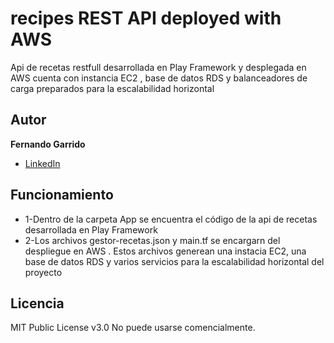# recipes REST API deployed with AWS
 Api de recetas restfull desarrollada en Play Framework y desplegada en AWS cuenta con instancia EC2 , base de datos RDS y balanceadores de carga preparados para la escalabilidad horizontal

## Autor 
**Fernando Garrido**
 * [LinkedIn](www.linkedin.com/in/fernando-garrido-fidalgo)
 

## Funcionamiento
- 1-Dentro de la carpeta App se encuentra el código de la api de recetas desarrollada en Play Framework
- 2-Los archivos gestor-recetas.json y main.tf se encargarn del despliegue en AWS . Estos archivos generean una instacia EC2, una base de datos RDS y varios servicios para la escalabilidad horizontal del proyecto


## Licencia
MIT Public License v3.0
No puede usarse comencialmente.

